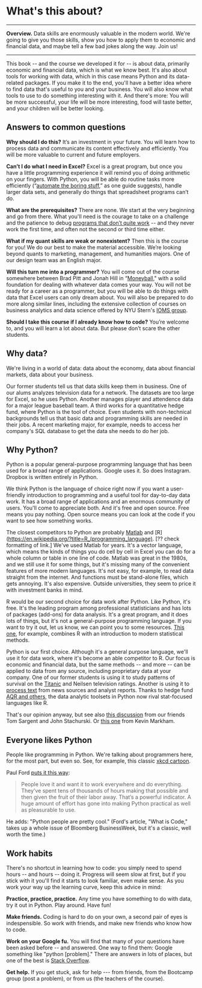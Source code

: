 # What's this about?  


---

**Overview.**  Data skills are enormously valuable in the modern world.  We're going to give you those skills, show you how to apply them to economic and financial data, and maybe tell a few bad jokes along the way.  Join us!   

---

This book -- and the course we developed it for -- is about data, primarily economic and financial data, which is what we know best. It's also about tools for working with data, which in this case means Python and its data-related packages.  If you make it to the end, you'll have a better idea where to find data that's useful to you and your business.  You will also know what tools to use to do something interesting with it. And there's more:  You will be more successful, your life will be more interesting, food will taste better, and your children will be better looking. 


## Answers to common questions 

**Why should I do this?**  It’s an investment in your future.  You will learn how to  process data and communicate its content effectively and efficiently.  You will be more valuable to current and future employers.  

**Can’t I do what I need in Excel?**  Excel is a great program, but once you have a little programming experience it will remind you of doing arithmetic on your fingers.  With Python, you will be able do routine tasks more efficiently (“[automate the boring stuff](https://automatetheboringstuff.com/),” as one guide suggests), handle larger data sets, and generally do things that spreadsheet programs can’t do.    

**What are the prerequisites?**  There are none.  We start at the very beginning and go from there.  What you'll need is the courage to take on a challenge and the patience to debug [programs that don’t quite work](http://junkcharts.typepad.com/numbersruleyourworld/2015/06/the-day-after-the-half-day-in-the-life-of-a-data-scientist.html) -- and they never work the first time, and often not the second or third time either.    

**What if my quant skills are weak or nonexistent?**  Then this is the course for you!  We do our best to make the material accessible.  We’re looking beyond quants to marketing, management, and humanities majors.  One of our design team was an English major.  

**Will this turn me into a programmer?**  You will come out of the course somewhere between Brad Pitt and Jonah Hill in 
“[Moneyball](http://www.imdb.com/title/tt1210166/)," with a solid foundation for dealing with whatever data comes your way.  You will not be ready for a career as a programmer, but you will be able to do things with data that Excel users can only dream about.  You will also be prepared to do more along similar lines, including the extensive collection of courses on business analytics and data science offered by NYU Stern's 
[IOMS group](http://www.stern.nyu.edu/experience-stern/about/departments-centers-initiatives/academic-departments/ioms-dept).  

**Should I take this course if I already know how to code?**  You’re welcome to, and you will learn a lot about data.  But please don’t scare the other students.  

 
## Why data?  

We're living in a world of data: data about the economy, data about financial markets, data about your business.  

Our former students tell us that data skills keep them in business.  One of our alums analyzes television data for a network.  The datasets are too large for Excel, so he uses Python.  Another manages player and attendence data for a major league baseball team.  A third works for a quantitative hedge fund, where Python is the tool of choice.  Even students with non-technical backgrounds tell us that basic data and programming skills are needed in their jobs.  A recent marketing major, for example, needs to access her company's SQL database to get the data she needs to do her job.  


## Why Python?   

Python is a popular general-purpose programming language that has been used for a broad range of applications.  Google uses it.  So does Instagram. 
Dropbox is written entirely in Python.  

We think Python is the language of choice right now if you want a user-friendly introduction to programming and a useful tool for day-to-day data work.  It has a  broad range of applications and an enormous community of users.  You'll come to appreciate both. And it's free and open source. Free means you pay nothing.  Open source means  you can look at the code if you want to see how something works.  

The closest competitors to Python are probably 
[Matlab](https://en.wikipedia.org/?title=MATLAB) and [R](https://en.wikipedia.org/?title=R_(programming_language). [?? check formatting of link.]  We've used Matlab for years.  It's a vector language, which means the kinds of things you do cell by cell in Excel you can do for a whole column or table in one line of code.  Matlab was great in the 1980s, and we still use it for some things, but it's missing many of the convenient features of more modern languages.  It's not easy, for example, to read data straight from the internet. And functions must be stand-alone files, which gets annoying.  It's also expensive.  Outside universities, they seem to price it with investment banks in mind.  

R would be our second choice for data work after Python.  Like Python, it's free. It's the leading program among professional statisticians and has lots of 
packages (add-ons) for data analysis. It's a great program, and it does lots of things, but it's not a general-purpose programming language. If you want to try it out, let us know, we can point you to some resources. [This one](http://www-bcf.usc.edu/~gareth/ISL/), for example, 
combines R with an introduction to modern statistical methods. 


Python is our first choice.  Although it's a general purpose language, we'll use it for data work, where it's become an able competitor to R. Our focus is economic and financial data, but the same methods -- and more -- can be applied to data from any source, including proprietary data at your company.  One of our former students is using it to study patterns of survival on the 
[Titanic](http://www.kaggle.com/c/titanic-gettingStarted) and Neilsen television ratings. Another is using it to 
[process text](http://www.nltk.org/) from news sources and analyst reports.  Thanks to hedge fund [AQR and others](http://pandas.pydata.org/community.html#history-of-development), the data analytic toolsets in Python now rival stat-focused languages like R.   

That's our opinion anyway, but see also [this discussion](http://quant-econ.net/about_lectures.html#how-about-other-languages) from our friends Tom Sargent and John Stachurski.  Or [this one](http://www.dataschool.io/python-or-r-for-data-science/) from Kevin Markham.


## Everyone likes Python 

People like programming in Python.  We're talking about programmers here, for the most part, but even so. See, for example, this classic [xkcd cartoon](https://xkcd.com/353/). 

Paul Ford [puts it this way](http://www.bloomberg.com/graphics/2015-paul-ford-what-is-code/):  

> People love it and want it to work everywhere and do everything. They’ve spent tens of thousands of hours making that possible and then given the fruit of their labor away.
 That’s a powerful indicator. A huge amount of effort has gone
into making Python practical as well as pleasurable to use. 

He adds:  "Python people are pretty cool."  (Ford's article, "What is Code," takes up a whole issue of Bloomberg BusinessWeek, but it's a classic, well worth the time.)


## Work habits

There's no shortcut in learning how to code:  you simply need to spend hours -- and hours -- doing it.  Progress will seem slow at first, but if you stick with it you'll find it starts to look familiar, even make sense.  As you work your way up the learning curve, keep this advice in mind:  

**Practice, practice, practice.**  Any time you have something to do with data, try it out in Python. Play around.  Have fun!

**Make friends.**  Coding is hard to do on your own, a second pair of eyes is indespensible.  So work with friends, and make new friends who know how to code.  

**Work on your Google fu.**  You will find that many of your questions have been asked before -- and answered.  One way to find them:  Google something like "python [problem]."  There are answers in lots of places, but one of the best is [Stack Overflow](http://stackoverflow.com/questions/tagged/python).  

**Get help.**  If you get stuck, ask for help --- from friends,
from the Bootcamp group (post a problem), or from us (the teachers of the course).  


